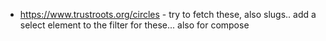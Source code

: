 

- https://www.trustroots.org/circles - try to fetch these, also slugs.. add a select element to the filter for these... also for compose
